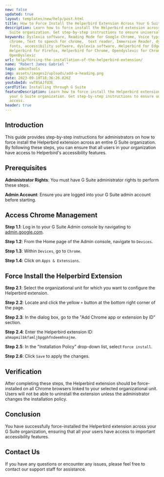 ```yaml
---
new: false
updated: true
layout: templates/new/help/post.html
title: How to Force Install the Helperbird Extension Across Your G Suite Organization
description: Learn how to force install the Helperbird extension across your G
  Suite organization. Get step-by-step instructions to ensure universal access.
keywords: Dyslexia software, Reading Mode for Google Chrome, Voice typing for
  chrome, Text to speech for chrome,  text reader, Immersive Reader, dyslexia
  fonts, accessibility software, dyslexia software, Helperbird for Edge,
  Helperbird for Firefox, Helperbird for Chrome, Opendyslexic for Chrome,
  OpenDyslexic
url: help/forcing-the-installation-of-the-helperbird-extension/
name: "Robert James Gabriel "
tags: adminTools
img: assets/images2/uploads/add-a-heading.png
date: 2023-09-10T18:36:26.826Z
youtubeId: vwT8SAJfU3E
cardTitle: Installing through G Suite
featureDescription: Learn how to force install the Helperbird extension across
  your G Suite organization. Get step-by-step instructions to ensure universal
  access.
header: true
---
```


## Introduction

This guide provides step-by-step instructions for administrators on how to force install the Helperbird extension across an entire G Suite organization. By following these steps, you can ensure that all users in your organization have access to Helperbird's accessibility features.

## Prerequisites

**Administrator Rights**: You must have G Suite administrator rights to perform these steps.

**Admin Account**: Ensure you are logged into your G Suite admin account before starting.


## Access Chrome Management

**Step 1.1**: Log in to your G Suite Admin console by navigating to [admin.google.com](https://admin.google.com/).

**Step 1.2**: From the Home page of the Admin console, navigate to `Devices`.

**Step 1.3**: Within `Devices`, go to `Chrome`.

**Step 1.4**: Click on `Apps & Extensions`.


## Force Install the Helperbird Extension

**Step 2.1**: Select the organizational unit for which you want to configure the Helperbird extension.

**Step 2.2**: Locate and click the yellow `+` button at the bottom right corner of the page.

**Step 2.3**: In the dialog box, go to the "Add Chrome app or extension by ID" section.

**Step 2.4**: Enter the Helperbird extension ID: `ahmapmilbkfamljbpgphfndeemhnajme`.

**Step 2.5**: In the "Installation Policy" drop-down list, select `Force install`.

**Step 2.6**: Click `Save` to apply the changes.


## Verification

After completing these steps, the Helperbird extension should be force-installed on all Chrome browsers linked to your selected organizational unit. Users will not be able to uninstall the extension unless the administrator changes the installation policy.

## Conclusion

You have successfully force-installed the Helperbird extension across your G Suite organization, ensuring that all your users have access to important accessibility features.

## Contact Us

If you have any questions or encounter any issues, please feel free to contact our support staff for assistance.
